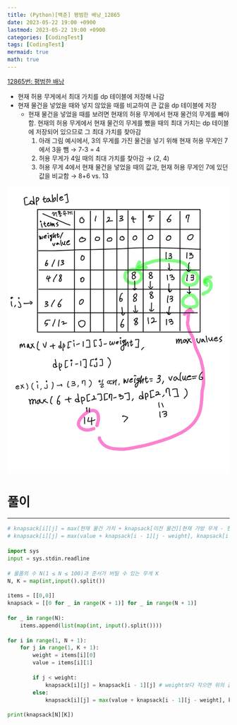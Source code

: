 ```yaml
---
title: (Python)[백준] 평범한 배낭_12865
date: 2023-05-22 19:00 +0900
lastmod: 2023-05-22 19:00 +0900
categories: [CodingTest]
tags: [CodingTest]
mermaid: true
math: true
---
```


[12865번: 평범한 배낭](https://www.acmicpc.net/problem/12865)

- 현재 허용 무게에서 최대 가치를 dp 테이블에 저장해 나감
- 현재 물건을 넣었을 때와 넣지 않았을 때를 비교하여 큰 값을 dp 테이블에 저장
    - 현재 물건을 넣었을 때를 보려면 현재의 허용 무게에서 현재 물건의 무게를 빼야함. 현재의 허용 무게에서 현재 물건의 무게를 뺐을 때의 최대 가치는 dp 테이블에 저장되어 있으므로 그 최대 가치를 찾아감
        1. 아래 그림 예시에서, 3의 무게를 가진 물건을 넣기 위해 현재 허용 무게인 7에서 3을 뺌 → 7-3 = 4
        2. 허용 무게가 4일 때의 최대 가치를 찾아감 → (2, 4)
        3. 허용 무게 4에서 현재 물건을 넣었을 때의 값과, 현재 허용 무게인 7에 있던 값을 비교함 → 8+6 vs. 13

![Untitled](/assets/img/2023-05-22-post230522/Untitled.png)

# 풀이

---

```python
# knapsack[i][j] = max(현재 물건 가치 + knapsack[이전 물건][현재 가방 무게 - 현재 물건 무게], knapsack[이전 물건][현재 가방 무게])
# knapsack[i][j] = max(value + knapsack[i - 1][j - weight], knapsack[i - 1][j])

import sys
input = sys.stdin.readline

# 물품의 수 N(1 ≤ N ≤ 100)과 준서가 버틸 수 있는 무게 K
N, K = map(int,input().split())

items = [[0,0]]
knapsack = [[0 for _ in range(K + 1)] for _ in range(N + 1)]

for _ in range(N):
    items.append(list(map(int, input().split())))

for i in range(1, N + 1):
    for j in range(1, K + 1):
        weight = items[i][0] 
        value = items[i][1]
       
        if j < weight:
            knapsack[i][j] = knapsack[i - 1][j] # weight보다 작으면 위의 값을 그대로 가져온다
        else:
            knapsack[i][j] = max(value + knapsack[i - 1][j - weight], knapsack[i - 1][j])

print(knapsack[N][K])
```